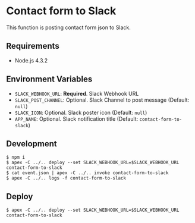 # Contact form to Slack

This function is posting contact form json to Slack.

## Requirements

- Node.js 4.3.2

## Environment Variables

- `SLACK_WEBHOOK_URL`: **Required**. Slack Webhook URL
- `SLACK_POST_CHANNEL`: Optional. Slack Channel to post message (Default: `null`)
- `SLACK_ICON`: Optional. Slack poster icon (Default: `null`)
- `APP_NAME`: Optional. Slack notification title (Default: `contact-form-to-slack`)

## Development

```
$ npm i
$ apex -C ../.. deploy --set SLACK_WEBHOOK_URL=$SLACK_WEBHOOK_URL contact-form-to-slack
$ cat event.json | apex -C ../.. invoke contact-form-to-slack
$ apex -C ../.. logs -f contact-form-to-slack
```

## Deploy

    $ apex -C ../.. deploy --set SLACK_WEBHOOK_URL=$SLACK_WEBHOOK_URL contact-form-to-slack
